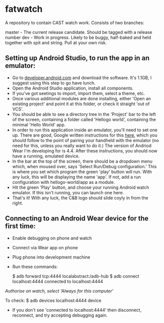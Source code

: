 # fatwatch
A repository to contain CAST watch work. Consists of two branches:

master - The current release candidate. Should be tagged with a release number
dev - Work in progress. Likely to be buggy, half-baked and held together with spit and string. Pull at your own risk. 

## Setting up Android Studio, to run the app in an emulator:
 - Go to [developer.android.com](developer.adroid.com/sdk/index.html) and download the software. It's 1.1GB, I suggest using this step to go have lunch.
 - Open the Android Studio application, install all components.
 - If you've got seetings to import, import them, select a theme, etc. 
 - Once various additional modules are done installing, either 'Open an existing project' and point it at this folder, or check it straight 'out of VCS'.
 - You should be able to see a directory tree in the 'Project' bar to the left of the screen, containing a folder called 'Hellogo world', containing the minimal 'Hello World' app.
 - In order to run this application inside an emulator, you'll need to set one up. There are good, Google written instructions for this [here](https://developer.android.com/training/wearables/apps/creating.html), which you should follow to the point of pairing your handheld with the emulator (no need for this, unless you really want to do it.) The version of Andriod Wear I'm developing for is 4.4. After these instructions, you should now have a running, emulated device.
 - In the bar at the top of the screen, there should be a dropdown menu which, when moused over, says 'Select Run/Debug configuration.' This is where you set which program the green 'play' button will run. With any luck, this will be displaying the name 'app'. If not, add a run configuration with hellogo-world/app as a module.
 - Hit the green 'Play' button, and choose your running Android watch emulator. If this isn't running, you can launch one here.
 - That's it! With any luck, the C&B logo should slide coyly in from the right.


## Connecting to an Android Wear device for the first time:
 - Enable debugging on phone and watch
 - Connect via Wear app on phone
 - Plug phone into development machine
 - Run these commands:

   $ adb forward tcp:4444 localabstract:/adb-hub
   $ adb connect localhost:4444
   connected to localhost:4444

*Authorise on watch, select 'Always for this computer'*

To check:
   $ adb devices
   localhost:4444	device

 - If you don't see 'connected to localhost:4444' then disconnect, reconnect, and try accepting debugging again. 
